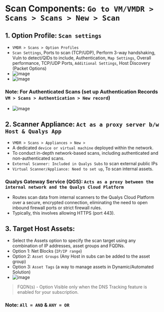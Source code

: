 # Scan Components: `Go to VM/VMDR > Scans > Scans > New > Scan`

## 1. Option Profile: `Scan settings` 
- `VMDR > Scans > Option Profiles`
- `Scan Settings`, Ports to scan (TCP/UDP), Perform 3-way handshaking, Vuln to detect/QIDs to include, Authentication, `Map Settings`, Overall performance, TCP/UDP Ports, `Additional Settings`, Host Discovery (Packet Options)
- ![image](https://github.com/user-attachments/assets/fca79fa0-9028-448d-91cb-229075ee1c18)
- ![image](https://github.com/user-attachments/assets/728ff07f-5725-4105-97e2-35ee3eb78b18)

### Note: For Authenticated Scans (set up Authentication Records `VM > Scans > Authentication > New record`)
- ![image](https://github.com/user-attachments/assets/31856f37-2718-4746-a42e-8c79a76c32b4)

## 2. Scanner Appliance: `Act as a proxy server b/w Host & Qualys App`
- `VMDR > Scans > Appliances > New >`
- A dedicated `device or virtual machine` deployed within the network.
- To conduct in-depth network-based scans, including authenticated and non-authenticated scans.
- `External Scanner: Included in Qualys Subs` to scan external public IPs
- `Virtual Scanner/Appliance: Need to set up`, To scan internal assets.

### Qualys Gateway Service (QGS): `Acts as a proxy between the internal network and the Qualys Cloud Platform`
- Routes scan data from internal scanners to the Qualys Cloud Platform over a secure, encrypted connection, eliminating the need to open inbound firewall ports or strict firewall rules.
- Typically, this involves allowing HTTPS (port 443).

## 3. Target Host Assets:
- Select the Assets option to specify the scan target using any combination of IP addresses, asset groups and FQDNs.
- Option 1: Net Blocks (`IP/IP range`)
- Option 2: `Asset Groups` (Any Host in subs can be added to the asset group)
- Option 3: `Asset Tags` (a way to manage assets in Dynamic/Automated Solution)
- ![image](https://github.com/user-attachments/assets/44c7df4d-c99c-4dad-a493-c4dde96e9866)

> FQDN(s) - Option Visible only when the DNS Tracking feature is enabled for your subscription.
### Note: `All = AND` & `ANY = OR`
